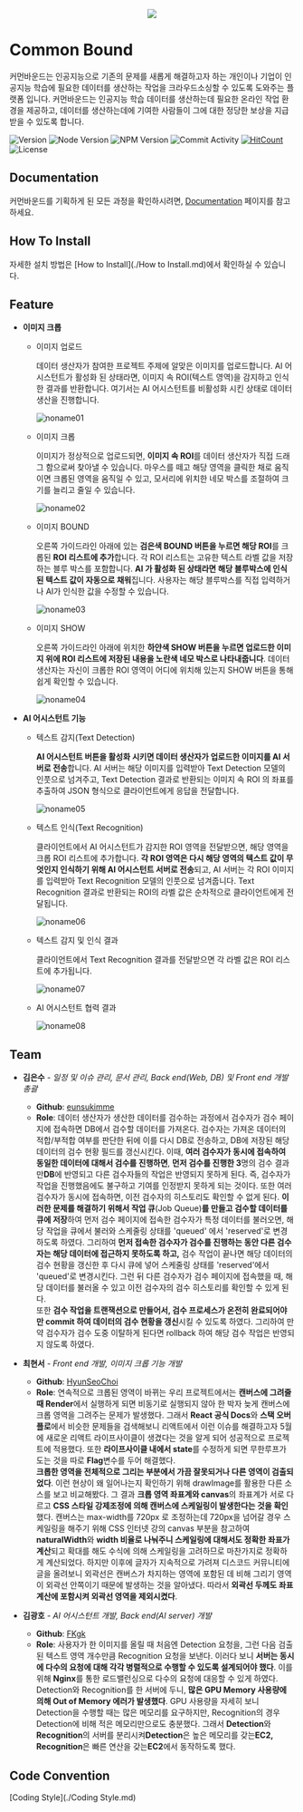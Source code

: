 <p align="center">
  <img src="https://user-images.githubusercontent.com/31213226/63397983-1ead4d80-c407-11e9-98bd-906ca01db919.png">
</p>

# Common Bound

커먼바운드는 인공지능으로 기존의 문제를 새롭게 해결하고자 하는 개인이나 기업이 인공지능 학습에 필요한 데이터를 생산하는 작업을 크라우드소싱할 수 있도록 도와주는 플랫폼 입니다.
커먼바운드는 인공지능 학습 데이터를 생산하는데 필요한 온라인 작업 환경을 제공하고, 데이터를 생산하는데에 기여한 사람들이 그에 대한 정당한 보상을 지급받을 수 있도록 합니다.

![Version](https://img.shields.io/badge/version-1.0.0-red)
![Node Version](https://img.shields.io/node/v/@material-ui/core)
![NPM Version](https://img.shields.io/npm/v/pg)
![Commit Activity](https://img.shields.io/github/commit-activity/m/eunsukimme/Common-Bound)
[![HitCount](http://hits.dwyl.io/eunsukimme/Common-Bound.svg)](http://hits.dwyl.io/eunsukimme/Common-Bound)
![License](https://img.shields.io/github/license/eunsukimme/Common-Bound)

## Documentation

커먼바운드를 기획하게 된 모든 과정을 확인하시려면, [Documentation](https://git.swmgit.org/root/p1021_dal/wikis/idea/%EC%95%84%EC%9D%B4%EB%94%94%EC%96%B4)
페이지를 참고하세요.

## How To Install

자세한 설치 방법은 [How to Install](./How to Install.md)에서 확인하실 수 있습니다.

## Feature

- **이미지 크롭**

  - 이미지 업로드

    ​데이터 생산자가 참여한 프로젝트 주제에 알맞은 이미지를 업로드합니다. AI 어시스턴트가 활성화 된 상태라면, 이미지 속 ROI(텍스트 영역)을 감지하고 인식한 결과를 반환합니다. 여기서는 AI 어시스턴트를 비활성화 시킨 상태로 데이터 생산을 진행합니다.

    ![noname01](https://user-images.githubusercontent.com/39645522/63343174-4d381380-c388-11e9-8f66-2c9702b1af7e.jpg)

  - 이미지 크롭

    ​이미지가 정상적으로 업로드되면, **이미지 속 ROI**를 데이터 생산자가 직접 드래그 함으로써 찾아낼 수 있습니다. 마우스를 떼고 해당 영역을 클릭한 채로 움직이면 크롭된 영역을 움직일 수 있고, 모서리에 위치한 네모 박스를 조절하여 크기를 늘리고 줄일 수 있습니다.

    ![noname02](https://user-images.githubusercontent.com/39645522/63343173-4d381380-c388-11e9-9061-52263955b683.jpg)

  - 이미지 BOUND

    ​오른쪽 가이드라인 아래에 있는 **검은색 BOUND 버튼을 누르면 해당 ROI**를 크롭된 **ROI 리스트에 추가**합니다. 각 ROI 리스트는 고유한 텍스트 라벨 값을 저장하는 블루 박스를 포함합니다. **AI 가 활성화 된 상태라면 해당 블루박스에 인식된 텍스트 값이 자동으로 채워**집니다. 사용자는 해당 블루박스를 직접 입력하거나 AI가 인식한 값을 수정할 수 있습니다.

    ![noname03](https://user-images.githubusercontent.com/39645522/63343171-4d381380-c388-11e9-9246-6943454e1175.jpg)

  - 이미지 SHOW

    ​오른쪽 가이드라인 아래에 위치한 **하얀색 SHOW 버튼을 누르면 업로드한 이미지 위에 ROI 리스트에 저장된 내용을 노란색 네모 박스로 나타내줍니다**. 데이터 생산자는 자신이 크롭한 ROI 영역이 어디에 위치해 있는지 SHOW 버튼을 통해 쉽게 확인할 수 있습니다.

    ![noname04](https://user-images.githubusercontent.com/39645522/63343181-4e694080-c388-11e9-8d68-28ca7099ec5e.jpg)

- **AI 어시스턴트 기능**

  - 텍스트 감지(Text Detection)

    ​**AI 어시스턴트 버튼을 활성화 시키면 데이터 생산자가 업로드한 이미지를 AI 서버로 전송**합니다. AI 서버는 해당 이미지를 입력받아 Text Detection 모델의 인풋으로 넘겨주고, Text Detection 결과로 반환되는 이미지 속 ROI 의 좌표를 추출하여 JSON 형식으로 클라이언트에게 응답을 전달합니다.

    ![noname05](https://user-images.githubusercontent.com/39645522/63343180-4dd0aa00-c388-11e9-92ab-c2f4218a3ba2.jpg)

  - 텍스트 인식(Text Recognition)

    ​클라이언트에서 AI 어시스턴트가 감지한 ROI 영역을 전달받으면, 해당 영역을 크롭 ROI 리스트에 추가합니다. **각 ROI 영역은 다시 해당 영역의 텍스트 값이 무엇인지 인식하기 위해 AI 어시스턴트 서버로 전송**되고, AI 서버는 각 ROI 이미지를 입력받아 Text Recognition 모델의 인풋으로 넘겨줍니다. Text Recognition 결과로 반환되는 ROI의 라벨 값은 순차적으로 클라이언트에게 전달됩니다.

    ![noname06](https://user-images.githubusercontent.com/39645522/63343179-4dd0aa00-c388-11e9-80d9-9910cf2a1ce4.jpg)

  - 텍스트 감지 및 인식 결과

    ​클라이언트에서 Text Recognition 결과를 전달받으면 각 라벨 값은 ROI 리스트에 추가됩니다.

    ![noname07](https://user-images.githubusercontent.com/39645522/63343178-4dd0aa00-c388-11e9-9ec8-47f9d76d0c03.jpg)

  - AI 어시스턴트 협력 결과

    ![noname08](https://user-images.githubusercontent.com/39645522/63343176-4dd0aa00-c388-11e9-9069-6aad81b2e28b.jpg)

## Team

- **김은수** - _일정 및 이슈 관리, 문서 관리, Back end(Web, DB) 및 Front end 개발 총괄_

  - **Github**: [eunsukimme](https://github.com/eunsukimme)
  - **Role**: 데이터 생산자가 생산한 데이터를 검수하는 과정에서 검수자가 검수 페이지에 접속하면 DB에서 검수할 데이터를 가져온다. 검수자는 가져온 데이터의 적합/부적합 여부를 판단한 뒤에 이를 다시 DB로 전송하고, DB에 저장된 해당 데이터의 검수 현황 필드를 갱신시킨다. 이때, **여러 검수자가 동시에 접속하여 동일한 데이터에 대해서 검수를 진행하면**, **먼저 검수를 진행한 3**명의 검수 결과만**DB**에 반영되고 다른 검수자들의 작업은 반영되지 못하게 된다. 즉, 검수자가 작업을 진행했음에도 불구하고 기여를 인정받지 못하게 되는 것이다. 또한 여러 검수자가 동시에 접속하면, 이전 검수자의 히스토리도 확인할 수 없게 된다. **이러한 문제를 해결하기 위해서 작업 큐**(Job Queue)**를 만들고 검수할 데이터를 큐에 저장**하여 먼저 검수 페이지에 접속한 검수자가 특정 데이터를 불러오면, 해당 작업을 큐에서 불러와 스케줄링 상태를 'queued' 에서 'reserved'로 변경하도록 하였다. 그리하여 **먼저 접속한 검수자가 검수를 진행하는 동안 다른 검수자는 해당 데이터에 접근하지 못하도록 하고,** 검수 작업이 끝나면 해당 데이터의 검수 현황을 갱신한 후 다시 큐에 넣어 스케줄링 상태를 'reserved'에서 'queued'로 변경시킨다. 그런 뒤 다른 검수자가 검수 페이지에 접속했을 때, 해당 데이터를 불러올 수 있고 이전 검수자의 검수 히스토리를 확인할 수 있게 된다.  
    또한 **검수 작업을 트랜잭션으로 만들어서, 검수 프로세스가 온전히 완료되어야만 commit 하여 데이터의 검수 현황을 갱신**시킬 수 있도록 하였다. 그리하여 만약 검수자가 검수 도중 이탈하게 된다면 rollback 하여 해당 검수 작업은 반영되지 않도록 하였다.

- **최현서** - _Front end 개발, 이미지 크롭 기능 개발_

  - **Github**: [HyunSeoChoi](https://github.com/HyunSeoChoi)
  - **Role**: 연속적으로 크롭된 영역이 바뀌는 우리 프로젝트에서는 **캔버스에 그려줄 때 Render**에서 실행하게 되면 비동기로 실행되지 않아 한 박자 늦게 캔버스에 크롭 영역을 그려주는 문제가 발생했다. 그래서 **React 공식 Docs**와 **스택 오버플로**에서 비슷한 문제들을 검색해보니 리액트에서 이런 이슈를 해결하고자 5월에 새로운 리액트 라이프사이클이 생겼다는 것을 알게 되어 성공적으로 프로젝트에 적용했다. 또한 **라이프사이클 내에서 state**를 수정하게 되면 무한루프가 도는 것을 따로 **Flag**변수를 두어 해결했다.  
    **크롭한 영역을 전체적으로 그리는 부분에서 가끔 잘못되거나 다른 영역이 검출되었다**. 이런 현상이 왜 일어나는지 확인하기 위해 drawImage를 활용한 다른 소스를 보고 비교해봤다. 그 결과 **크롭 영역 좌표계와 canvas**의 좌표계가 서로 다르고 **CSS 스타일 강제조정에 의해 캔버스에 스케일링이 발생한다는 것을 확인**했다. 캔버스는 max-width를 720px 로 조정하는데 720px을 넘어갈 경우 스케일링을 해주기 위해 CSS 인터넷 강의 canvas 부분을 참고하여 **naturalWidth**와 **width 비율로 나눠주니 스케일링에 대해서도 정확한 좌표가 계산**되고 확대를 해도 수식에 의해 스케일링을 고려하므로 마찬가지로 정확하게 계산되었다. 하지만 이후에 글자가 지속적으로 가려져 디스코드 커뮤니티에 글을 올려보니 외곽선은 캔버스가 차지하는 영역에 포함된 데 비해 그리기 영역이 외곽선 안쪽이기 때문에 발생하는 것을 알아냈다. 따라서 **외곽선 두께도 좌표 계산에 포함시켜 외곽선 영역을 제외시켰다**.

- **김광호** - _AI 어시스턴트 개발, Back end(AI server) 개발_

  - **Github**: [FKgk](https://github.com/FKgk)
  - **Role**: 사용자가 한 이미지를 올릴 때 처음엔 Detection 요청을, 그런 다음 검출된 텍스트 영역 개수만큼 Recognition 요청을 보낸다. 이러다 보니 **서버는 동시에 다수의 요청에 대해 각각 병렬적으로 수행할 수 있도록 설계되어야 했다**. 이를 위해 **Nginx**를 통한 로드밸런싱으로 다수의 요청에 대응할 수 있게 하였다.
    Detection와 Recognition를 한 서버에 두니, **많은 GPU Memory 사용량에 의해 Out of Memory 에러가 발생했다**. GPU 사용량을 자세히 보니 Detection을 수행할 때는 많은 메모리를 요구하지만, Recognition의 경우 Detection에 비해 적은 메모리만으로도 충분했다. 그래서 **Detection**와 **Recognition**의 서버를 분리시켜**Detection**은 높은 메모리를 갖는**EC2, Recognition**은 빠른 연산을 갖는**EC2**에서 동작하도록 했다.

## Code Convention

[Coding Style](./Coding Style.md)
